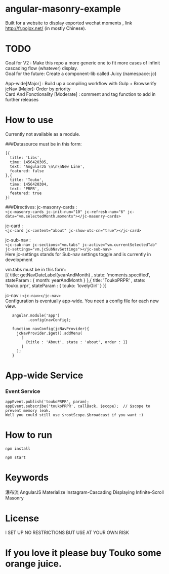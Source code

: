 # angular-masonry-example
  Built for a website to display exported wechat moments , link http://fr.pojox.net/ (in mostly Chinese).

# TODO
Goal for V2 : Make this repo a more generic one to fit more cases of infinit cascading flow (whatever) display.    
Goal for the future: Create a component-lib called Juicy (namespace: jc)    

App-wide[Major] : Build up a compiling workflow with Gulp + Browserify     
jcNav [Major]: Order by priority    
Card And Fonctionality [Moderate] : comment and tag function to add in further releases  

# How to use
Currently not available as a module.    

###Datasource must be in this form:   

    [{
      title: 'Libs',
      time: 1456420305,
      text: 'AngularJS \n\n\nNew Line',
      featured: false
    },{
      title: 'Touko',
      time: 1456420304,
      text: 'PRPR',
      featured: true
    }]

###Directives:
   jc-masonry-cards :     
   `<jc-masonry-cards jc-init-num="10" jc-refresh-num="6" jc-data="vm.selectedMonth.moments"></jc-masonry-cards>`   

   jc-card :     
   `<jc-card jc-content="about" jc-show-utc-cn="true"></jc-card>`    

   jc-sub-nav :    
   `<jc-sub-nav jc-sections="vm.tabs" jc-active="vm.currentSelectedTab" jc-settings="vm.jcSubNavSettings"></jc-sub-nav>`    
   Here jc-settings stands for Sub-nav settings toggle and is currently in development    

   vm.tabs must be in this form:    
       [{
         title: getNavDateLabel(yearAndMonth) ,
         state: 'moments.specified',
         stateParam : { month: yearAndMonth }
       },{
         title: 'ToukoPRPR' ,
         state: 'touko.prpr',
         stateParam : { touko: 'lovelyGirl' }
       }]    

   jc-nav : `<jc-nav></jc-nav>`    
   Configuration is eventually app-wide.
   You need a config file for each new view.

       angular.module('app')
              .config(navConfig);

       function navConfig(jcNavProvider){
         jcNavProvider.$get().addMenu(
           [
             {title : 'About', state : 'about', order : 1}
           ]
         );
       }

# App-wide Service
### Event Service
    appEvent.publish('toukoPRPR', param);
    appEvent.subscribe('toukoPRPR', callBack, $scope);  // $scope to prevent memory leak.
    Well you could still use $rootScope.$broadcast if you want :)

# How to run
  `npm install`

  `npm start`

# Keywords
  瀑布流 AngularJS Materialize Instagram-Cascading Displaying Infinite-Scroll Masonry

# License
  I SET UP NO RESTRICTIONS BUT USE AT YOUR OWN RISK

# If you love it please buy Touko some orange juice.
